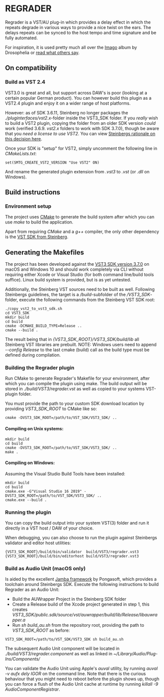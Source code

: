 # REGRADER

Regrader is a VST/AU plug-in which provides a delay effect in which the repeats degrade in various ways to provide a nice twist on the ears.
The delays repeats can be synced to the host tempo and time signature and be fully automated.

For inspiration, it is used pretty much all over the [Imago](https://songwhip.com/drosophelia/imago) album by Drosophelia or
[read what others say](https://bedroomproducersblog.com/2018/06/08/free-regrader-lo-fi-delay/).

## On compatibility

### Build as VST 2.4

VST3.0 is great and all, but support across DAW's is poor (looking at a certain popular German product). You can however build this plugin as a VST2.4 plugin and enjoy it on a wider range of host platforms.

However: as of SDK 3.6.11, Steinberg no longer packages the _./pluginterfaces/vst2.x_-folder inside the VST3_SDK folder.
If you _really_ wish to build a VST2 plugin, copying the folder from an older SDK version _could_ work (verified 3.6.9. _vst2.x_ folders to work with SDK 3.7.0), though be aware
that you _need a license to use VST2_. You can view [Steinbergs rationale on this decision here](https://www.steinberg.net/en/newsandevents/news/newsdetail/article/vst-2-coming-to-an-end-4727.html).

Once your SDK is "setup" for VST2, simply uncomment the following line in _CMakeLists.txt_:

```
set(SMTG_CREATE_VST2_VERSION "Use VST2" ON)
```

And rename the generated plugin extension from _.vst3_ to _.vst_ (or _.dll_ on Windows).

## Build instructions

### Environment setup

The project uses [CMake](https://cmake.org) to generate the build system after which you can use _make_ to build the application.

Apart from requiring _CMake_ and a _g++_ compiler, the only other dependency is the [VST SDK from Steinberg](https://www.steinberg.net/en/company/developers.html).

## Generating the Makefiles

The project has been developed against the [VST3 SDK version 3.7.0](https://www.steinberg.net/vst3sdk) on macOS and Windows 10 and should work completely via CLI without requiring either Xcode or Visual Studio (for both command line/build tools suffice). Linux build system is provided, but is as yet untested.

Additionally, the Steinberg VST sources need to be built as well. Following Steinbergs guidelines, the target is a _/build_-subfolder of the _/VST3_SDK_-folder, execute the following commands from the Steinberg VST SDK root:

```
./copy_vst2_to_vst3_sdk.sh
cd VST3_SDK
mkdir build
cd build
cmake -DCMAKE_BUILD_TYPE=Release ..
cmake --build .
```

The result being that in _{VST3_SDK_ROOT}/VST3_SDK/build/lib_ all Steinberg VST libraries are prebuilt.
NOTE: Windows users need to append _--config Release_ to the last cmake (build) call as the build type must be defined during compilation.

### Building the Regrader plugin

Run CMake to generate Regrader's Makefile for your environment, after which you can compile the plugin using make. The build output will be stored in _./build/VST3/regrader.vst_ as well as copied to your systems VST-plugin folder.

You must provide the path to your custom SDK download location by providing _VST3_SDK_ROOT_ to CMake like so:

```
cmake -DVST3_SDK_ROOT=/path/to/VST_SDK/VST3_SDK/ ..
```

#### Compiling on Unix systems:

```
mkdir build
cd build
cmake -DVST3_SDK_ROOT=/path/to/VST_SDK/VST3_SDK/ ..
make .
```

#### Compiling on Windows:

Assuming the Visual Studio Build Tools have been installed:

```
mkdir build
cd build
cmake.exe -G"Visual Studio 16 2019" -DVST3_SDK_ROOT=/path/to/VST_SDK/VST3_SDK/ ..
cmake.exe --build .
```

### Running the plugin

You can copy the build output into your system VST(3) folder and run it directly in a VST host / DAW of your choice.

When debugging, you can also choose to run the plugin against Steinbergs validator and editor host utilities:

    {VST3_SDK_ROOT}/build/bin/validator  build/VST3/regrader.vst3
    {VST3_SDK_ROOT}/build/bin/editorhost build/VST3/regrader.vst3

### Build as Audio Unit (macOS only)

Is aided by the excellent [Jamba framework](https://github.com/pongasoft/jamba) by Pongasoft, which provides a toolchain around Steinbergs SDK. Execute the following instructions to build Regrader as an Audio Unit:

* Build the AUWrapper Project in the Steinberg SDK folder
* Create a Release build of the Xcode project generated in step 1, this creates _VST3_SDK/public.sdk/source/vst/auwrapper/build/lib/Release/libauwrapper.a_
* Run _sh build_au.sh_ from the repository root, providing the path to _VST3_SDK_ROOT_ as before:

```
VST3_SDK_ROOT=/path/to/VST_SDK/VST3_SDK sh build_au.sh
```

The subsequent Audio Unit component will be located in _./build/VST3/regrader.component_ as well as linked
in _~/Library/Audio/Plug-Ins/Components/_

You can validate the Audio Unit using Apple's _auval_ utility, by running _auval -v aufx dely IGOR_ on the command line. Note that there is the curious behaviour that you might need to reboot before the plugin shows up, though you can force a flush of the Audio Unit cache at runtime by running _killall -9 AudioComponentRegistrar_.
